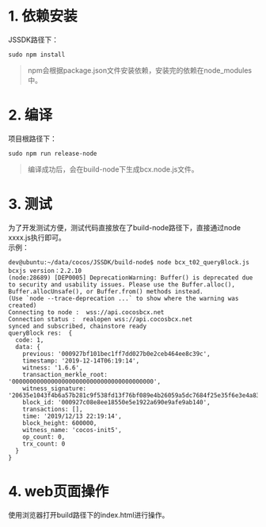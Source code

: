 # 1. 依赖安装  
JSSDK路径下：  
``` shell  
sudo npm install  
```  
> npm会根据package.json文件安装依赖，安装完的依赖在node_modules中。  

# 2. 编译  
项目根路径下：  
``` shell  
sudo npm run release-node  
```  
> 编译成功后，会在build-node下生成bcx.node.js文件。  

# 3. 测试  
为了开发测试方便，测试代码直接放在了build-node路径下，直接通过node xxxx.js执行即可。  
示例：  
``` text  
dev@ubuntu:~/data/cocos/JSSDK/build-node$ node bcx_t02_queryBlock.js 
bcxjs version：2.2.10
(node:28689) [DEP0005] DeprecationWarning: Buffer() is deprecated due to security and usability issues. Please use the Buffer.alloc(), Buffer.allocUnsafe(), or Buffer.from() methods instead.
(Use `node --trace-deprecation ...` to show where the warning was created)
Connecting to node :  wss://api.cocosbcx.net
Connection status :  realopen wss://api.cocosbcx.net
synced and subscribed, chainstore ready
queryBlock res:  {
  code: 1,
  data: {
    previous: '000927bf101bec1ff7dd027b0e2ceb464ee8c39c',
    timestamp: '2019-12-14T06:19:14',
    witness: '1.6.6',
    transaction_merkle_root: '0000000000000000000000000000000000000000',
    witness_signature: '20635e1043f4b6a57b281c9f538fd13f76bf089e4b26059a5dc7684f25e35f6e3e4a834dd6360717472962d109b9b7755f6892e1bf3c34ffd5bb4b0c4b3329af27',
    block_id: '000927c08e8ee18550e5e1922a690e9afe9ab140',
    transactions: [],
    time: '2019/12/13 22:19:14',
    block_height: 600000,
    witness_name: 'cocos-init5',
    op_count: 0,
    trx_count: 0
  }
}
```  

# 4. web页面操作  
使用浏览器打开build路径下的index.html进行操作。  
